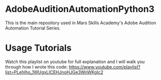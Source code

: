 # AdobeAuditionAutomationPython3
This is the main repository used in Mars Skills Academy's Adobe Audition Automation Tutorial Series. 

# Usage Tutorials
Watch this playlist on youtube for full explanation and I will walk you through how I wrote this code: https://www.youtube.com/playlist?list=PLehlho_1WUgxLlCEHJnoHJGe3WnWKgIc2
